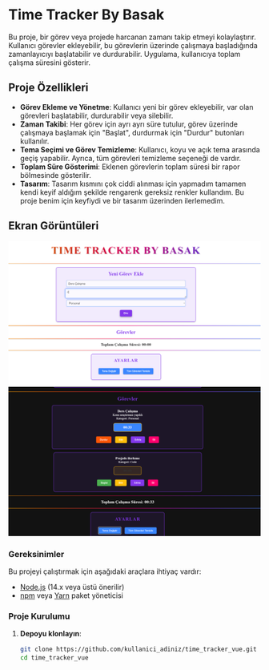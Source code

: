 # Time Tracker By Basak

Bu proje, bir görev veya projede harcanan zamanı takip etmeyi kolaylaştırır. Kullanıcı görevler ekleyebilir, bu görevlerin üzerinde çalışmaya başladığında zamanlayıcıyı başlatabilir ve durdurabilir. Uygulama, kullanıcıya toplam çalışma süresini gösterir.

## Proje Özellikleri

- **Görev Ekleme ve Yönetme**: Kullanıcı yeni bir görev ekleyebilir, var olan görevleri başlatabilir, durdurabilir veya silebilir.
- **Zaman Takibi**: Her görev için ayrı ayrı süre tutulur, görev üzerinde çalışmaya başlamak için "Başlat", durdurmak için "Durdur" butonları kullanılır.
- **Tema Seçimi ve Görev Temizleme**: Kullanıcı, koyu ve açık tema arasında geçiş yapabilir. Ayrıca, tüm görevleri temizleme seçeneği de vardır.
- **Toplam Süre Gösterimi**: Eklenen görevlerin toplam süresi bir rapor bölmesinde gösterilir.
- **Tasarım**: Tasarım kısmını çok ciddi alınması için yapmadım tamamen kendi keyif aldığım şekilde rengarenk gereksiz renkler kullandım. Bu proje benim için keyfiydi ve bir tasarım üzerinden ilerlemedim.

## Ekran Görüntüleri

![Time Tracker Interface](public/time_track_img_1.png)
![Settings Interface](public/time_track_img_2.png)

### Gereksinimler

Bu projeyi çalıştırmak için aşağıdaki araçlara ihtiyaç vardır:

- [Node.js](https://nodejs.org/) (14.x veya üstü önerilir)
- [npm](https://www.npmjs.com/) veya [Yarn](https://yarnpkg.com/) paket yöneticisi

### Proje Kurulumu

1. **Depoyu klonlayın**:
   ```bash
   git clone https://github.com/kullanici_adiniz/time_tracker_vue.git
   cd time_tracker_vue
